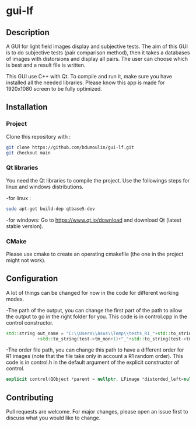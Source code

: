 # gui-lf

## Description

A GUI for light field images display and subjective tests. The aim of this GUI is to do subjective tests (pair comparison method), then it takes a databases of images with distorsions and display all pairs. The user can choose which is best and a result file is written.

This GUI use C++ with Qt. To compile and run it, make sure you have installed all the needed libraries. Please know this app is made for 1920x1080 screen to be fully optimized.

## Installation

### Project

Clone this repository with :

```bash
git clone https://github.com/bdumoulin/gui-lf.git
git checkout main
```

### Qt libraries

You need the Qt libraries to compile the project. Use the followings steps for linux and windows distributions.

-for linux :
```bash
sudo apt-get build-dep qtbase5-dev
```

-for windows:
Go to https://www.qt.io/download and download Qt (latest stable version).


### CMake

Please use cmake to create an operating cmakefile (the one in the project might not work).


## Configuration

A lot of things can be changed for now in the code for different working modes. 

-The path of the output, you can change the first part of the path to allow the output to go in the right folder for you. This code is in control.cpp in the control constructor.

```c++
std::string out_name = "C:\\Users\\Asus\\Temp\\tests_R1_"+std::to_string(test->tm_mday)+"_"
            +std::to_string(test->tm_mon+1)+"_"+std::to_string(test->tm_year+1900)+"_"+std::to_string(test->tm_min)+".txt";
```

-The order file path, you can change this path to have a different order for R1 images (note that the file take only in account a R1 random order). This code is in control.h in the default argument of the explicit constructor of control.

```c++
explicit control(QObject *parent = nullptr, LFimage *distorded_left=nullptr, LFimage *distorded_right=nullptr, std::string order_path="..\\gui-lf\\order_R1.txt");
```

## Contributing

Pull requests are welcome. For major changes, please open an issue first
to discuss what you would like to change.


